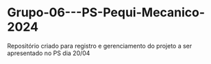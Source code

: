 # Grupo-06---PS-Pequi-Mecanico-2024
Repositório criado para registro e gerenciamento do projeto a ser apresentado no PS dia 20/04
